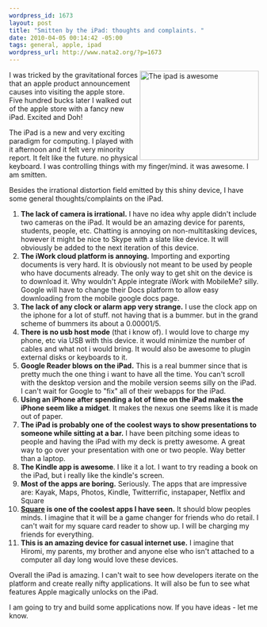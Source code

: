 ```yaml
--- 
wordpress_id: 1673
layout: post
title: "Smitten by the iPad: thoughts and complaints. "
date: 2010-04-05 00:14:42 -05:00
tags: general, apple, ipad
wordpress_url: http://www.nata2.org/?p=1673
---
```

<a title="The ipad is awesome by nata2, on Flickr" href="http://www.flickr.com/photos/natatwo/4488064118/"><img src="http://farm5.static.flickr.com/4052/4488064118_ea9d770433_m.jpg" alt="The ipad is awesome" width="240" height="180" align="right" /></a>I was tricked by the gravitational forces that an apple product announcement causes into visiting the apple store. Five hundred bucks later I walked out of the apple store with a fancy new iPad. Excited and Doh!

The iPad is a new and very exciting paradigm for computing. I played with it afternoon and it felt very minority report. It felt like the future. no physical keyboard. I was controlling things with my finger/mind. it was awesome. I am smitten.

Besides the irrational distortion field emitted by this shiny device, I have some general thoughts/complaints on the iPad.
<ol>
	<li><strong>The lack of camera is irrational.</strong> I have no idea why apple didn't include two cameras on the iPad. It would be an amazing device for parents, students, people, etc. Chatting is annoying on non-multitasking devices, however it might be nice to Skype with a slate like device. It will obviously be added to the next iteration of this device.</li>
	<li><strong>The iWork cloud platform is annoying.</strong> Importing and exporting documents is very hard. It is obviously not meant to be used by people who have documents already. The only way to get shit on the device is to download it. Why wouldn't Apple integrate iWork with MobileMe? silly. Google will have to change their Docs platform to allow easy downloading from the mobile google docs page.</li>
	<li><strong>The lack of any clock or alarm app very strange.</strong> I use the clock app on the iphone for a lot of stuff. not having that is a bummer. but in the grand scheme of bummers its about a 0.00001/5.</li>
	<li><strong>There is no usb host mode</strong> (that i know of). I would love to charge my phone, etc via USB with this device. it would minimize the number of cables and what not i would bring. It would also be awesome to plugin external disks or keyboards to it.</li>
	<li><strong>Google Reader blows on the iPad.</strong> This is a real bummer since that is pretty much the one thing i want to have all the time. You can't scroll with the desktop version and the mobile version seems silly on the iPad. I can't wait for Google to "fix" all of their webapps for the iPad.</li>
	<li><strong>Using an iPhone after spending a lot of time on the iPad makes the iPhone seem like a midget</strong>. It makes the nexus one seems like it is made out of paper.</li>
	<li><strong>The iPad is probably one of the coolest ways to show presentations to someone while sitting at a bar.</strong> I have been pitching some ideas to people and having the iPad with my deck is pretty awesome. A great way to go over your presentation with one or two people. Way better than a laptop.</li>
	<li><strong>The Kindle app is awesome</strong>. I like it a lot. I want to try reading a book on the iPad, but i really like the kindle's screen.</li>
	<li><strong>Most of the apps are boring.</strong> Seriously. The apps that are impressive are: Kayak, Maps, Photos, Kindle, Twitterrific, instapaper, Netflix and Square</li>
	<li><strong><a href="https://squareup.com/">Square</a> is one of the coolest apps I have seen.</strong> It should blow peoples minds. I imagine that it will be a game changer for friends who do retail. I can't wait for my square card reader to show up. I will be charging my friends for everything.</li>
	<li><strong>This is an amazing device for casual internet use.</strong> I imagine that Hiromi, my parents, my brother and anyone else who isn't attached to a computer all day long would love these devices.</li>
</ol>
Overall the iPad is amazing. I can't wait to see how developers iterate on the platform and create really nifty applications. It will also be fun to see what features Apple magically unlocks on the iPad.

I am going to try and build some applications now. If you have ideas - let me know.
